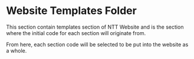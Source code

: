 # Website Templates Folder

This section contain templates section of NTT Website and is the section where the initial code for each section will originate from.

From here, each section code will be selected to be put into the website as a whole.